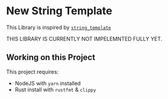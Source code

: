 # New String Template

This Library is inspired by [`string_template`](https://github.com/michaelr524/string_template)

THIS LIBRARY IS CURRENTLY NOT IMPELEMNTED FULLY YET.

## Working on this Project

This project requires:
- NodeJS with `yarn` installed
- Rust install with `rustfmt` & `clippy`
